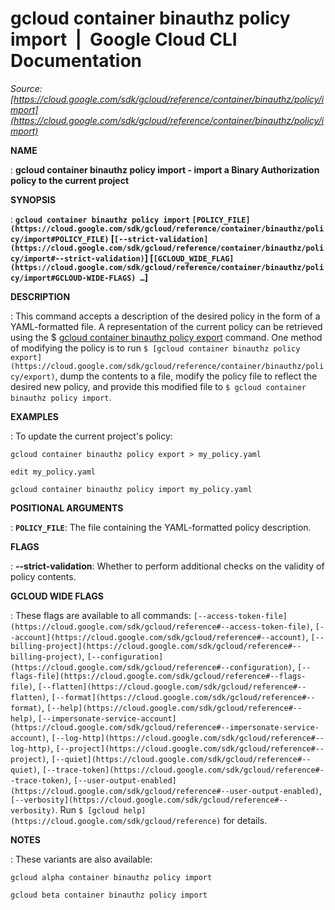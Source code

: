 # gcloud container binauthz policy import  |  Google Cloud CLI Documentation

*Source: [https://cloud.google.com/sdk/gcloud/reference/container/binauthz/policy/import](https://cloud.google.com/sdk/gcloud/reference/container/binauthz/policy/import)*

**NAME**

: **gcloud container binauthz policy import - import a Binary Authorization policy to the current project**

**SYNOPSIS**

: **`gcloud container binauthz policy import` `[POLICY_FILE](https://cloud.google.com/sdk/gcloud/reference/container/binauthz/policy/import#POLICY_FILE)` [`[--strict-validation](https://cloud.google.com/sdk/gcloud/reference/container/binauthz/policy/import#--strict-validation)`] [`[GCLOUD_WIDE_FLAG](https://cloud.google.com/sdk/gcloud/reference/container/binauthz/policy/import#GCLOUD-WIDE-FLAGS) …`]**

**DESCRIPTION**

: This command accepts a description of the desired policy in the form of a
YAML-formatted file. A representation of the current policy can be retrieved
using the $ [gcloud container
binauthz policy export](https://cloud.google.com/sdk/gcloud/reference/container/binauthz/policy/export) command. One method of modifying the policy is to run
`$ [gcloud
container binauthz policy export](https://cloud.google.com/sdk/gcloud/reference/container/binauthz/policy/export)`, dump the contents to a file, modify
the policy file to reflect the desired new policy, and provide this modified
file to `$ gcloud container binauthz policy import`.

**EXAMPLES**

: To update the current project's policy:

```
gcloud container binauthz policy export > my_policy.yaml
```

```
edit my_policy.yaml
```

```
gcloud container binauthz policy import my_policy.yaml
```

**POSITIONAL ARGUMENTS**

: **`POLICY_FILE`**:
The file containing the YAML-formatted policy description.

**FLAGS**

: **--strict-validation**:
Whether to perform additional checks on the validity of policy contents.

**GCLOUD WIDE FLAGS**

: These flags are available to all commands: `[--access-token-file](https://cloud.google.com/sdk/gcloud/reference#--access-token-file)`,
`[--account](https://cloud.google.com/sdk/gcloud/reference#--account)`, `[--billing-project](https://cloud.google.com/sdk/gcloud/reference#--billing-project)`,
`[--configuration](https://cloud.google.com/sdk/gcloud/reference#--configuration)`,
`[--flags-file](https://cloud.google.com/sdk/gcloud/reference#--flags-file)`,
`[--flatten](https://cloud.google.com/sdk/gcloud/reference#--flatten)`, `[--format](https://cloud.google.com/sdk/gcloud/reference#--format)`, `[--help](https://cloud.google.com/sdk/gcloud/reference#--help)`, `[--impersonate-service-account](https://cloud.google.com/sdk/gcloud/reference#--impersonate-service-account)`,
`[--log-http](https://cloud.google.com/sdk/gcloud/reference#--log-http)`,
`[--project](https://cloud.google.com/sdk/gcloud/reference#--project)`, `[--quiet](https://cloud.google.com/sdk/gcloud/reference#--quiet)`, `[--trace-token](https://cloud.google.com/sdk/gcloud/reference#--trace-token)`, `[--user-output-enabled](https://cloud.google.com/sdk/gcloud/reference#--user-output-enabled)`,
`[--verbosity](https://cloud.google.com/sdk/gcloud/reference#--verbosity)`.
Run `$ [gcloud help](https://cloud.google.com/sdk/gcloud/reference)` for details.

**NOTES**

: These variants are also available:

```
gcloud alpha container binauthz policy import
```

```
gcloud beta container binauthz policy import
```